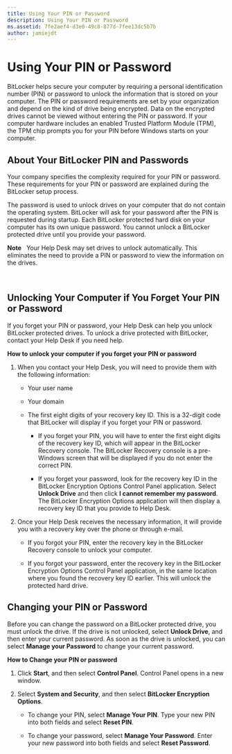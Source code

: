 ```yaml
---
title: Using Your PIN or Password
description: Using Your PIN or Password
ms.assetid: 7fe2aef4-d3e0-49c8-877d-7fee13dc5b7b
author: jamiejdt
---
```


# Using Your PIN or Password


BitLocker helps secure your computer by requiring a personal identification number (PIN) or password to unlock the information that is stored on your computer. The PIN or password requirements are set by your organization and depend on the kind of drive being encrypted. Data on the encrypted drives cannot be viewed without entering the PIN or password. If your computer hardware includes an enabled Trusted Platform Module (TPM), the TPM chip prompts you for your PIN before Windows starts on your computer.

## About Your BitLocker PIN and Passwords


Your company specifies the complexity required for your PIN or password. These requirements for your PIN or password are explained during the BitLocker setup process.

The password is used to unlock drives on your computer that do not contain the operating system. BitLocker will ask for your password after the PIN is requested during startup. Each BitLocker protected hard disk on your computer has its own unique password. You cannot unlock a BitLocker protected drive until you provide your password.

**Note**  
Your Help Desk may set drives to unlock automatically. This eliminates the need to provide a PIN or password to view the information on the drives.

 

## Unlocking Your Computer if You Forget Your PIN or Password


If you forget your PIN or password, your Help Desk can help you unlock BitLocker protected drives. To unlock a drive protected with BitLocker, contact your Help Desk if you need help.

**How to unlock your computer if you forget your PIN or password**

1.  When you contact your Help Desk, you will need to provide them with the following information:

    -   Your user name

    -   Your domain

    -   The first eight digits of your recovery key ID. This is a 32-digit code that BitLocker will display if you forget your PIN or password.

        -   If you forget your PIN, you will have to enter the first eight digits of the recovery key ID, which will appear in the BitLocker Recovery console. The BitLocker Recovery console is a pre-Windows screen that will be displayed if you do not enter the correct PIN.

        -   If you forget your password, look for the recovery key ID in the BitLocker Encryption Options Control Panel application. Select **Unlock Drive** and then click **I cannot remember my password**. The BitLocker Encryption Options application will then display a recovery key ID that you provide to Help Desk.

2.  Once your Help Desk receives the necessary information, it will provide you with a recovery key over the phone or through e-mail.

    -   If you forgot your PIN, enter the recovery key in the BitLocker Recovery console to unlock your computer.

    -   If you forgot your password, enter the recovery key in the BitLocker Encryption Options Control Panel application, in the same location where you found the recovery key ID earlier. This will unlock the protected hard drive.

## Changing your PIN or Password


Before you can change the password on a BitLocker protected drive, you must unlock the drive. If the drive is not unlocked, select **Unlock Drive**, and then enter your current password. As soon as the drive is unlocked, you can select **Manage your Password** to change your current password.

**How to Change your PIN or password**

1.  Click **Start**, and then select **Control Panel**. Control Panel opens in a new window.

2.  Select **System and Security**, and then select **BitLocker Encryption Options**.

    -   To change your PIN, select **Manage Your PIN**. Type your new PIN into both fields and select **Reset PIN**.

    -   To change your password, select **Manage Your Password**. Enter your new password into both fields and select **Reset Password**.

 

 





